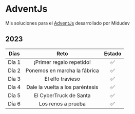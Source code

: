 # AdventJs

Mis soluciones para el [AdventJs](https://adventjs.dev/es) desarrollado por Midudev

## 2023

| Días  |              Reto               | Estado |
| :---: | :-----------------------------: | :----: |
| Día 1 |    ¡Primer regalo repetido!     |   ✅   |
| Día 2 |  Ponemos en marcha la fábrica   |   ✅   |
| Día 3 |        El elfo travieso         |   ✅   |
| Día 4 | Dale la vuelta a los paréntesis |   ✅   |
| Día 5 |     El CyberTruck de Santa      |   ✅   |
| Día 6 |       Los renos a prueba        |   ✅   |
